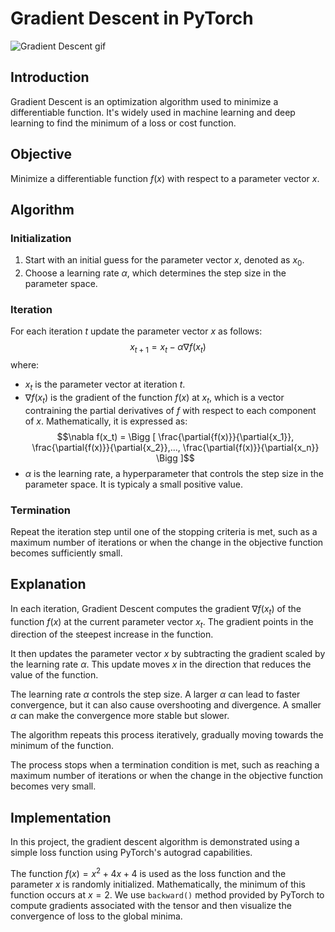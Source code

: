 # Gradient Descent in PyTorch

![Gradient Descent gif](https://upload.wikimedia.org/wikipedia/commons/thumb/a/a3/Gradient_descent.gif/640px-Gradient_descent.gif)

## Introduction

Gradient Descent is an optimization algorithm used to minimize a differentiable function. It's widely used in machine learning and deep learning to find the minimum of a loss or cost function.

## Objective

Minimize a differentiable function $f(x)$ with respect to a parameter vector $x$.

## Algorithm

### Initialization
1. Start with an initial guess for the parameter vector $x$, denoted as $x_0$.
2. Choose a learning rate $\alpha$, which determines the step size in the parameter space.

### Iteration
For each iteration $t$ update the parameter vector $x$ as follows:
$$x_{t+1} = x_t - \alpha \nabla f(x_t)$$
where:<br>
- $x_t$ is the parameter vector at iteration $t$.
- $\nabla f(x_t)$ is the gradient of the function $f(x)$ at $x_t$, which is a vector contraining the partial derivatives of $f$ with respect to each component of $x$. Mathematically, it is expressed as:
$$\nabla f(x_t) = \Bigg [ \frac{\partial{f(x)}}{\partial{x_1}}, \frac{\partial{f(x)}}{\partial{x_2}},..., \frac{\partial{f(x)}}{\partial{x_n}}  \Bigg ]$$
- $\alpha$ is the learning rate, a hyperparameter that controls the step size in the parameter space. It is typicaly a small positive value.

### Termination
Repeat the iteration step until one of the stopping criteria is met, such as a maximum number of iterations or when the change in the objective function becomes sufficiently small.


## Explanation
In each iteration, Gradient Descent computes the gradient $\nabla f(x_t)$ of the function $f(x)$ at the current parameter vector $x_t$. The gradient points in the direction of the steepest increase in the function.

It then updates the parameter vector $x$ by subtracting the gradient scaled by the learning rate $\alpha$. This update moves $x$ in the direction that reduces the value of the function.

The learning rate $\alpha$ controls the step size. A larger $\alpha$ can lead to faster convergence, but it can also cause overshooting and divergence. A smaller $\alpha$ can make the convergence more stable but slower.

The algorithm repeats this process iteratively, gradually moving towards the minimum of the function.

The process stops when a termination condition is met, such as reaching a maximum number of iterations or when the change in the objective function becomes very small.


## Implementation
In this project, the gradient descent algorithm is demonstrated using a simple loss function using PyTorch's autograd capabilities.

The function $f(x) = x^2 + 4x + 4$ is used as the loss function and the parameter $x$ is randomly initialized. Mathematically, the minimum of this function occurs at $x=2$. We use `backward()` method provided by PyTorch to compute gradients associated with the tensor and then visualize the convergence of loss to the global minima. 
